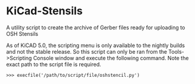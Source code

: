 # KiCad-Stensils
A utility script to create the archive of Gerber files ready for uploading to OSH Stensils

As of KiCAD 5.0, the scripting menu is only available to the nightly builds and not the stable release. So this script can only be ran from the Tools->Scripting Console window and execute the following command. Note the exact path to the script file is required.

`>>> execfile('/path/to/script/file/oshstencil.py')`
